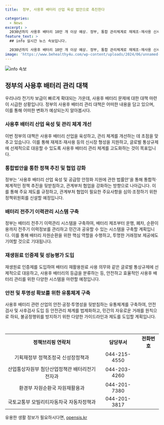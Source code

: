 ```yaml
---
title:  정부, 사용후 배터리 산업 육성 법안으로 촉진한다

categories:
  - News
excerpt: >
  2030년까지 사용후 배터리 10만 개 이상 예상. 정부, 통합 관리체계로 재제조·재사용 신시장 형성 지원 계획. 사용후 배터리 산업 육성을 위한 법·제도·인프라 구축 방안’ 발표. 통합법안으로 전주기 이력관리, 재생원료 인증제 도입 등 내용 포함. 배터리 전주기 이력정보 공유 시스템 구축 예정. 환경부, 배터리 재생원료 인증제 도입 계획. 국토부, 사용후 배터리 등급분류 기준 마련 예정. 정책뉴스자료 출처 표기 후 자유 이용 가능.
feature_text: >
  ## info 실시간 뉴스 속보입니다.

  2030년까지 사용후 배터리 10만 개 이상 예상. 정부, 통합 관리체계로 재제조·재사용 신시장 형성 지원 계획. 사용후 배터리 산업 육성을 위한 법·제도·인프라 구축 방안’ 발표. 통합법안으로 전주기 이력관리, 재생원료 인증제 도입 등 내용 포함. 배터리 전주기 이력정보 공유 시스템 구축 예정. 환경부, 배터리 재생원료 인증제 도입 계획. 국토부, 사용후 배터리 등급분류 기준 마련 예정. 정책뉴스자료 출처 표기 후 자유 이용 가능.
image: 'https://www.behealthy4u.com/wp-content/uploads/2024/06/unnamed-file.png'
---
```


<p><img src="https://www.behealthy4u.com/wp-content/uploads/2024/06/unnamed-file.png" alt="info 속보" /></p>

<h2 data-ke-size="size26">정부의 사용후 배터리 관리 대책</h2>

<p data-ke-size="size16">우리나라 전기차 보급이 빠르게 확대되는 가운데, 사용후 배터리 문제에 대한 대책 마련이 시급한 상황입니다. 정부의 사용후 배터리 관리 대책은 어떠한 내용을 담고 있으며, 이를 통해 어떠한 변화가 예상되는지 알아봅시다.</p>

<h3 data-ke-size="size24">사용후 배터리 산업 육성 및 관리 체계 개선</h3>

<p data-ke-size="size16">이번 정부의 대책은 사용후 배터리 산업을 육성하고, 관리 체계를 개선하는 데 초점을 맞추고 있습니다. 이를 통해 재제조·재사용 등의 신시장 형성을 지원하고, 글로벌 통상규제에 선제적으로 대응할 수 있도록 사용후 배터리 관리 체계를 고도화하는 것이 목표입니다.</p>

<h3 data-ke-size="size24">통합법안을 통한 정책 추진 및 협업 강화</h3>

<p data-ke-size="size16">정부는 '사용후 배터리 산업 육성 및 공급망 안정화 지원에 관한 법률안'을 통해 통합적·체계적인 정책 추진을 뒷받침하고, 관계부처 협업을 강화하는 방향으로 나아갑니다. 이를 통해 주요 제도를 규정하고, 관계부처 협업이 필요한 주요사항을 심의·조정하기 위한 정책위원회를 신설할 예정입니다.</p>

<h3 data-ke-size="size24">배터리 전주기 이력관리 시스템 구축</h3>

<p data-ke-size="size16">정부는 배터리 전주기 이력관리 시스템을 구축하여, 배터리 제조부터 운행, 폐차, 순환이용까지 전주기 이력정보를 관리하고 민간과 공유할 수 있는 시스템을 구축할 계획입니다. 이를 통해 배터리 자원순환을 위한 핵심 역할을 수행하고, 투명한 거래정보 제공에도 기여할 것으로 기대됩니다.</p>

<h3 data-ke-size="size24">재생원료 인증제 및 성능평가 도입</h3>

<p data-ke-size="size16">재생원료 인증제를 도입하여 배터리 재활용원료 사용 의무와 같은 글로벌 통상규제에 선제적으로 대응하고, 사용후 배터리의 등급을 분류하는 등, 안전하고 효율적인 사용후 배터리 관리를 위한 다양한 시스템을 마련할 예정입니다.</p>

<h3 data-ke-size="size24">안전 및 투명성 확보를 위한 유통체계 구축</h3>

<p data-ke-size="size16">사용후 배터리 관련 산업의 안전·공정·투명성을 뒷받침하는 유통체계를 구축하여, 안전검사 및 사후검사 도입 등 안전관리 체계를 법제화하고, 민간의 자유로운 거래를 원칙으로 하되, 불공정행위를 방지하기 위한 다양한 가이드라인과 제도를 도입할 계획입니다.</p>

<p data-ke-size="size16">&nbsp;</p>

<table>
<tbody>
<tr>
<td style="text-align: center; height: 17px;"><b>정책브리핑 연락처</b></td>
<td style="text-align: center; height: 17px;"><b>담당부서</b></td>
<td style="text-align: center; height: 17px;"><b>전화번호</b></td>
</tr>
<tr>
<td style="text-align: center; height: 17px;">기획재정부 정책조정국 신성장정책과</td>
<td style="text-align: center; height: 17px;">044-215-4550</td>
</tr>
<tr>
<td style="text-align: center; height: 17px;">산업통상자원부 첨단산업정책관 배터리전기전자과</td>
<td style="text-align: center; height: 17px;">044-203-4260</td>
</tr>
<tr>
<td style="text-align: center; height: 17px;">환경부 자원순환국 자원재활용과</td>
<td style="text-align: center; height: 17px;">044-201-7380</td>
</tr>
<tr>
<td style="text-align: center; height: 17px;">국토교통부 모빌리티자동차국 자동차정책과</td>
<td style="text-align: center; height: 17px;">044-201-3817</td>
</tr>
</tbody>
</table>
유용한 생활 정보가 필요하시다면, <a href="https://opensis.kr" rel="dofollow">opensis.kr</a>


